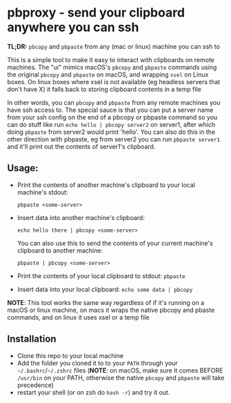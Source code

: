 # pbproxy - send your clipboard anywhere you can ssh

**TL;DR:** `pbcopy` and `pbpaste` from any (mac or linux) machine you can ssh to

This is a simple tool to make it easy to interact with clipboards on remote
machines. The "ui" mimics macOS's `pbcopy` and `pbpaste` commands using the
original `pbcopy` and `pbpaste` on macOS, and wrapping `xsel` on Linux boxes.
On linux boxes where xsel is not available (eg headless servers that don't have
X) it falls back to storing clipboard contents in a temp file

In other words, you can `pbcopy` and `pbpaste` from any remote machines you
have ssh access to. The special sauce is that you can put a server name from
your ssh config on the end of a pbcopy or pbpaste command so you can do stuff
like run `echo hello | pbcopy server2` on server1, after which doing `pbpaste`
from server2 would print 'hello'. You can also do this in the other direction
with pbpaste, eg from server2 you can run `pbpaste server1` and it'll print out
the contents of server1's clipboard.

## Usage:


- Print the contents of another machine's clipboard to your local machine's stdout:
  ```
  pbpaste <some-server>
  ```
- Insert data into another machine's clipboard: 

  ```
  echo hello there | pbcopy <some-server>
  ```

  You can also use this to send the contents of your current machine's
  clipboard to another machine: 

  ```
  pbpaste | pbcopy <some-server>
  ```

- Print the contents of your local clipboard to stdout: `pbpaste`
- Insert data into your local clipboard: `echo some data | pbcopy`

**NOTE**: This tool works the same way regardless of if it's running on a macOS or
linux machine, on macs it wraps the native pbcopy and pbaste commands, and on
linux it uses xsel or a temp file
  

## Installation

- Clone this repo to your local machine
- Add the folder you cloned it to to your `PATH` through your
  `~/.bashrc`/`~/.zshrc` files (**NOTE**: on macOS, make sure it comes BEFORE
  `/usr/bin` on your PATH, otherwise the native `pbcopy` and `pbpaste` will
  take precedence)
- restart your shell (or on zsh do `hash -r`) and try it out.

